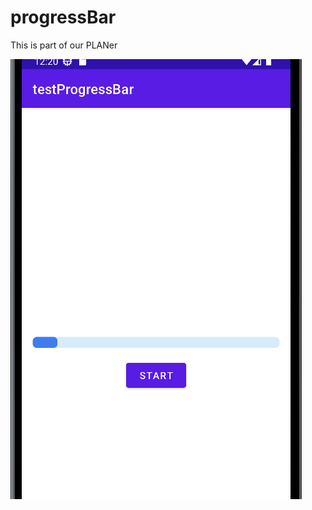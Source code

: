 # progressBar

This is part of our PLANer

![alt tag](https://github.com/LinxinJiang/progressBar/blob/main/example.png)
